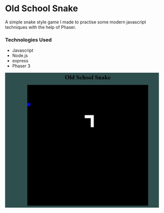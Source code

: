 # Old School Snake

A simple snake style game I made to practise some modern javascript techniques with the help of Phaser.

### Technologies Used

* Javascript
* Node.js
* express
* Phaser 3

![Screenshot](/snake.jpg)

